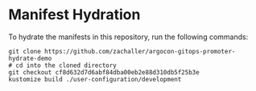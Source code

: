 # Manifest Hydration

To hydrate the manifests in this repository, run the following commands:

```shell
git clone https://github.com/zachaller/argocon-gitops-promoter-hydrate-demo
# cd into the cloned directory
git checkout cf8d632d7d6abf84dba00eb2e88d310db5f25b3e
kustomize build ./user-configuration/development
```
